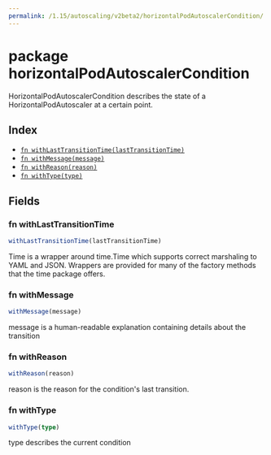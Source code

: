 ```yaml
---
permalink: /1.15/autoscaling/v2beta2/horizontalPodAutoscalerCondition/
---
```


# package horizontalPodAutoscalerCondition

HorizontalPodAutoscalerCondition describes the state of a HorizontalPodAutoscaler at a certain point.

## Index

* [`fn withLastTransitionTime(lastTransitionTime)`](#fn-withlasttransitiontime)
* [`fn withMessage(message)`](#fn-withmessage)
* [`fn withReason(reason)`](#fn-withreason)
* [`fn withType(type)`](#fn-withtype)

## Fields

### fn withLastTransitionTime

```ts
withLastTransitionTime(lastTransitionTime)
```

Time is a wrapper around time.Time which supports correct marshaling to YAML and JSON.  Wrappers are provided for many of the factory methods that the time package offers.

### fn withMessage

```ts
withMessage(message)
```

message is a human-readable explanation containing details about the transition

### fn withReason

```ts
withReason(reason)
```

reason is the reason for the condition's last transition.

### fn withType

```ts
withType(type)
```

type describes the current condition